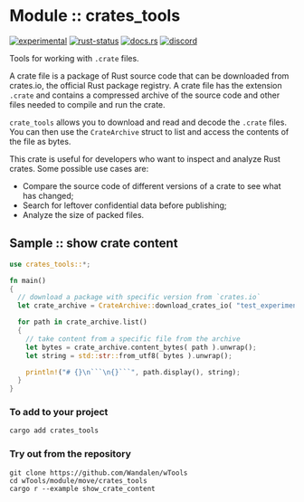 <!-- {{# generate.module_header{} #}} -->

# Module :: crates_tools
[![experimental](https://raster.shields.io/static/v1?label=stability&message=experimental&color=orange&logoColor=eee)](https://github.com/emersion/stability-badges#experimental) [![rust-status](https://github.com/Wandalen/wTools/actions/workflows/ModuleTemplateBlankPush.yml/badge.svg)](https://github.com/Wandalen/wTools/actions/workflows/ModuleTemplateBlankPush.yml) [![docs.rs](https://img.shields.io/docsrs/template_blank?color=e3e8f0&logo=docs.rs)](https://docs.rs/template_blank) [![discord](https://img.shields.io/discord/872391416519737405?color=eee&logo=discord&logoColor=eee&label=ask)](https://discord.gg/m3YfbXpUUY)

Tools for working with `.crate` files.

A crate file is a package of Rust source code that can be downloaded from crates.io, the official Rust package registry. A crate file has the extension `.crate` and contains a compressed archive of the source code and other files needed to compile and run the crate.

`crate_tools` allows you to download and read and decode the `.crate` files. You can then use the `CrateArchive` struct to list and access the contents of the file as bytes.

This crate is useful for developers who want to inspect and analyze Rust crates.
Some possible use cases are:

- Compare the source code of different versions of a crate to see what has changed;
- Search for leftover confidential data before publishing;
- Analyze the size of packed files.

## Sample  :: show crate content

<!-- {{# generate.module_sample{} #}} -->

```rust
use crates_tools::*;

fn main()
{
  // download a package with specific version from `crates.io`
  let crate_archive = CrateArchive::download_crates_io( "test_experimental_c", "0.1.0" ).unwrap();

  for path in crate_archive.list()
  {
    // take content from a specific file from the archive
    let bytes = crate_archive.content_bytes( path ).unwrap();
    let string = std::str::from_utf8( bytes ).unwrap();

    println!("# {}\n```\n{}```", path.display(), string);
  }
}
```

### To add to your project

```bash
cargo add crates_tools
```

### Try out from the repository

``` shell test
git clone https://github.com/Wandalen/wTools
cd wTools/module/move/crates_tools
cargo r --example show_crate_content
```
